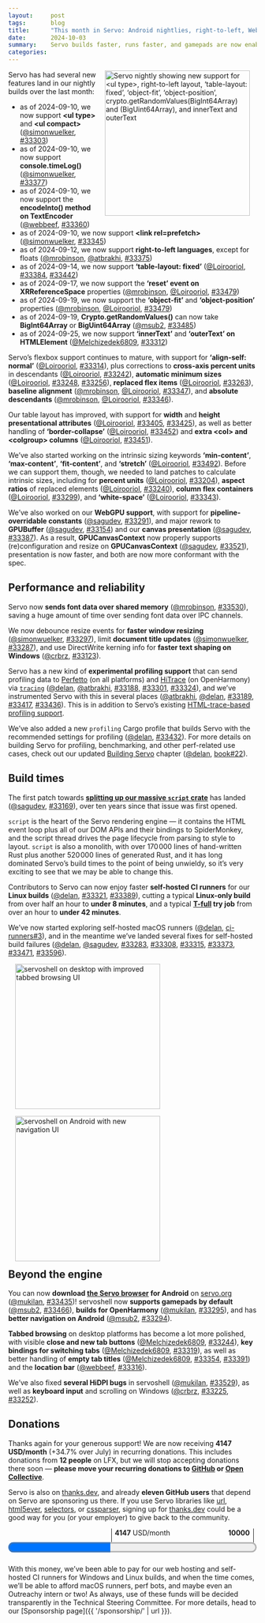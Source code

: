 ```yaml
---
layout:     post
tags:       blog
title:      "This month in Servo: Android nightlies, right-to-left, WebGPU, and more!"
date:       2024-10-03
summary:    Servo builds faster, runs faster, and gamepads are now enabled by default.
categories:
---
```


<figure class="_figr"><a href="{{ '/img/blog/september-2024.png' | url }}"><img src="{{ '/img/blog/september-2024.png' | url }}"
    alt="Servo nightly showing new support for <ul type>, right-to-left layout, ‘table-layout: fixed’, ‘object-fit’, ‘object-position’, crypto.getRandomValues(BigInt64Array) and (BigUint64Array), and innerText and outerText"></a></figure>

<span class=_floatmin></span>Servo has had several new features land in our nightly builds over the last month:

- as of 2024-09-10, we now support **&lt;ul type>** and **&lt;ul compact>** ([@simonwuelker](https://github.com/simonwuelker), [#33303](https://github.com/servo/servo/pull/33303))
- as of 2024-09-10, we now support **console.timeLog()** ([@simonwuelker](https://github.com/simonwuelker), [#33377](https://github.com/servo/servo/pull/33377))
- as of 2024-09-10, we now support the **encodeInto() method on TextEncoder** ([@webbeef](https://github.com/webbeef), [#33360](https://github.com/servo/servo/pull/33360))
- as of 2024-09-10, we now support **&lt;link rel=prefetch>** ([@simonwuelker](https://github.com/simonwuelker), [#33345](https://github.com/servo/servo/pull/33345))
- as of 2024-09-12, we now support **right-to-left languages**, except for floats ([@mrobinson](https://github.com/mrobinson), [@atbrakhi](https://github.com/atbrakhi), [#33375](https://github.com/servo/servo/pull/33375))
- as of 2024-09-14, we now support **‘table-layout: fixed’** ([@Loirooriol](https://github.com/Loirooriol), [#33384](https://github.com/servo/servo/pull/33384), [#33442](https://github.com/servo/servo/pull/33442))
- as of 2024-09-17, we now support the **‘reset’ event on XRReferenceSpace** properties ([@mrobinson](https://github.com/mrobinson), [@Loirooriol](https://github.com/Loirooriol), [#33479](https://github.com/servo/servo/pull/33479))
- as of 2024-09-19, we now support the **‘object-fit’** and **‘object-position’** properties ([@mrobinson](https://github.com/mrobinson), [@Loirooriol](https://github.com/Loirooriol), [#33479](https://github.com/servo/servo/pull/33479))
- as of 2024-09-19, **Crypto.getRandomValues()** can now take **BigInt64Array** or **BigUint64Array** ([@msub2](https://github.com/msub2), [#33485](https://github.com/servo/servo/pull/33485))
- as of 2024-09-25, we now support **‘innerText’** and **‘outerText’ on HTMLElement** ([@Melchizedek6809](https://github.com/Melchizedek6809), [#33312](https://github.com/servo/servo/pull/33312))

Servo’s flexbox support continues to mature, with support for **‘align-self: normal’** ([@Loirooriol](https://github.com/Loirooriol), [#33314](https://github.com/servo/servo/pull/33314)), plus corrections to **cross-axis percent units** in descendants ([@Loirooriol](https://github.com/Loirooriol), [#33242](https://github.com/servo/servo/pull/33242)), **automatic minimum sizes** ([@Loirooriol](https://github.com/Loirooriol), [#33248](https://github.com/servo/servo/pull/33248), [#33256](https://github.com/servo/servo/pull/33256)), **replaced flex items** ([@Loirooriol](https://github.com/Loirooriol), [#33263](https://github.com/servo/servo/pull/33263)), **baseline alignment** ([@mrobinson](https://github.com/mrobinson), [@Loirooriol](https://github.com/Loirooriol), [#33347](https://github.com/servo/servo/pull/33347)), and **absolute descendants** ([@mrobinson](https://github.com/mrobinson), [@Loirooriol](https://github.com/Loirooriol), [#33346](https://github.com/servo/servo/pull/33346)).

Our table layout has improved, with support for **width** and **height presentational attributes** ([@Loirooriol](https://github.com/Loirooriol), [#33405](https://github.com/servo/servo/pull/33405), [#33425](https://github.com/servo/servo/pull/33425)), as well as better handling of **‘border-collapse’** ([@Loirooriol](https://github.com/Loirooriol), [#33452](https://github.com/servo/servo/pull/33452)) and **extra &lt;col> and &lt;colgroup> columns** ([@Loirooriol](https://github.com/Loirooriol), [#33451](https://github.com/servo/servo/pull/33451)).

We’ve also started working on the intrinsic sizing keywords **‘min-content’**, **‘max-content’**, **‘fit-content’**, and **‘stretch’** ([@Loirooriol](https://github.com/Loirooriol), [#33492](https://github.com/servo/servo/pull/33492)).
Before we can support them, though, we needed to land patches to calculate intrinsic sizes, including for **percent units** ([@Loirooriol](https://github.com/Loirooriol), [#33204](https://github.com/servo/servo/pull/33204)), **aspect ratios** of replaced elements ([@Loirooriol](https://github.com/Loirooriol), [#33240](https://github.com/servo/servo/pull/33240)), **column flex containers** ([@Loirooriol](https://github.com/Loirooriol), [#33299](https://github.com/servo/servo/pull/33299)), and **‘white-space’** ([@Loirooriol](https://github.com/Loirooriol), [#33343](https://github.com/servo/servo/pull/33343)).

We’ve also worked on our **WebGPU support**, with support for **pipeline-overridable constants** ([@sagudev](https://github.com/sagudev), [#33291](https://github.com/servo/servo/pull/33291)), and major rework to **GPUBuffer** ([@sagudev](https://github.com/sagudev), [#33154](https://github.com/servo/servo/pull/33154)) and our **canvas presentation** ([@sagudev](https://github.com/sagudev), [#33387](https://github.com/servo/servo/pull/33387)).
As a result, **GPUCanvasContext** now properly supports (re)configuration and resize on **GPUCanvasContext** ([@sagudev](https://github.com/sagudev), [#33521](https://github.com/servo/servo/pull/33521)), presentation is now faster, and both are now more conformant with the spec.

## Performance and reliability

Servo now **sends font data over shared memory** ([@mrobinson](https://github.com/mrobinson), [#33530](https://github.com/servo/servo/pull/33530)), saving a huge amount of time over sending font data over IPC channels.

We now debounce resize events for **faster window resizing** ([@simonwuelker](https://github.com/simonwuelker), [#33297](https://github.com/servo/servo/pull/33297)), limit **document title updates** ([@simonwuelker](https://github.com/simonwuelker), [#33287](https://github.com/servo/servo/pull/33287)), and use DirectWrite kerning info for **faster text shaping on Windows** ([@crbrz](https://github.com/crbrz), [#33123](https://github.com/servo/servo/pull/33123)).

Servo has a new kind of **experimental profiling support** that can send profiling data to [Perfetto](https://ui.perfetto.dev) (on all platforms) and [HiTrace](https://github.com/openharmony/hiviewdfx_hitrace) (on OpenHarmony) via [`tracing`](https://tracing.rs) ([@delan](https://github.com/delan), [@atbrakhi](https://github.com/atbrakhi), [#33188](https://github.com/servo/servo/pull/33188), [#33301](https://github.com/servo/servo/pull/33301), [#33324](https://github.com/servo/servo/pull/33324)), and we’ve instrumented Servo with this in several places ([@atbrakhi](https://github.com/atbrakhi), [@delan](https://github.com/delan), [#33189](https://github.com/servo/servo/pull/33189), [#33417](https://github.com/servo/servo/pull/33417), [#33436](https://github.com/servo/servo/pull/33436)).
This is in addition to Servo’s existing [HTML-trace-based profiling support](https://book.servo.org/hacking/profiling.html#generating-timelines).

We’ve also added a new `profiling` Cargo profile that builds Servo with the recommended settings for profiling ([@delan](https://github.com/delan), [#33432](https://github.com/servo/servo/pull/33432)).
For more details on building Servo for profiling, benchmarking, and other perf-related use cases, check out our updated [Building Servo](https://book.servo.org/hacking/building-servo.html#build-profiles) chapter ([@delan](https://github.com/delan), [book#22](https://github.com/servo/book/pull/22)).

## Build times

The first patch towards [**splitting up our massive `script` crate**](https://github.com/servo/servo/issues/1799) has landed ([@sagudev](https://github.com/sagudev), [#33169](https://github.com/servo/servo/pull/33169)), over ten years since that issue was first opened.

`script` is the heart of the Servo rendering engine — it contains the HTML event loop plus all of our DOM APIs and their bindings to SpiderMonkey, and the script thread drives the page lifecycle from parsing to style to layout.
`script` is also a monolith, with over 170 000 lines of hand-written Rust plus another 520 000 lines of generated Rust, and it has long dominated Servo’s build times to the point of being unwieldy, so it’s very exciting to see that we may be able to change this.

Contributors to Servo can now enjoy faster **self-hosted CI runners** for our **Linux builds** ([@delan](https://github.com/delan), [#33321](https://github.com/servo/servo/pull/33321), [#33389](https://github.com/servo/servo/pull/33389)), cutting a typical **Linux-only build** from over half an hour to **under 8 minutes**, and a typical **[T-full](https://book.servo.org/contributing.html#running-tests-in-pull-requests) try job** from over an hour to **under 42 minutes**.

We’ve now started exploring self-hosted macOS runners ([@delan](https://github.com/delan), [ci-runners#3](https://github.com/servo/ci-runners/pull/3)), and in the meantime we’ve landed several fixes for self-hosted build failures ([@delan](https://github.com/delan), [@sagudev](https://github.com/sagudev), [#33283](https://github.com/servo/servo/pull/33283), [#33308](https://github.com/servo/servo/pull/33308), [#33315](https://github.com/servo/servo/pull/33315), [#33373](https://github.com/servo/servo/pull/33373), [#33471](https://github.com/servo/servo/pull/33471), [#33596](https://github.com/servo/servo/pull/33596)).

<figure class="_figl"><a href="{{ '/img/blog/servoshell-tabs-september-2024.png' | url }}"><img src="{{ '/img/blog/servoshell-tabs-september-2024.png' | url }}"
    alt="servoshell on desktop with improved tabbed browsing UI"></a></figure>

<figure class="_figl" style="clear: left;"><a href="{{ '/img/blog/servoshell-android-september-2024.png' | url }}"><img src="{{ '/img/blog/servoshell-android-september-2024.png' | url }}"
    alt="servoshell on Android with new navigation UI"></a></figure>

## <span class=_floatmin></span>Beyond the engine

You can now **download [the Servo browser](https://book.servo.org/running-servoshell.html) for Android** on [servo.org](https://servo.org) ([@mukilan](https://github.com/mukilan), [#33435](https://github.com/servo/servo/pull/33435))!
servoshell now **supports gamepads by default** ([@msub2](https://github.com/msub2), [#33466](https://github.com/servo/servo/pull/33466)), **builds for OpenHarmony** ([@mukilan](https://github.com/mukilan), [#33295](https://github.com/servo/servo/pull/33295)), and has **better navigation on Android** ([@msub2](https://github.com/msub2), [#33294](https://github.com/servo/servo/pull/33294)).

**Tabbed browsing** on desktop platforms has become a lot more polished, with visible **close and new tab buttons** ([@Melchizedek6809](https://github.com/Melchizedek6809), [#33244](https://github.com/servo/servo/pull/33244)), **key bindings for switching tabs** ([@Melchizedek6809](https://github.com/Melchizedek6809), [#33319](https://github.com/servo/servo/pull/33319)), as well as better handling of **empty tab titles** ([@Melchizedek6809](https://github.com/Melchizedek6809), [#33354](https://github.com/servo/servo/pull/33354), [#33391](https://github.com/servo/servo/pull/33391)) and the **location bar** ([@webbeef](https://github.com/webbeef), [#33316](https://github.com/servo/servo/pull/33316)).

We’ve also fixed **several HiDPI bugs** in servoshell ([@mukilan](https://github.com/mukilan), [#33529](https://github.com/servo/servo/pull/33529)), as well as **keyboard input** and scrolling on Windows ([@crbrz](https://github.com/crbrz), [#33225](https://github.com/servo/servo/pull/33225), [#33252](https://github.com/servo/servo/pull/33252)).

## Donations

Thanks again for your generous support!
We are now receiving **4147 USD/month** (+34.7% over July) in recurring donations.
This includes donations from **12 people** on LFX, but we will stop accepting donations there soon — **please move your recurring donations to [GitHub](https://github.com/sponsors/servo) or [Open Collective](https://opencollective.com/servo)**.

Servo is also on [thanks.dev](https://thanks.dev), and already **eleven GitHub users** that depend on Servo are sponsoring us there.
If you use Servo libraries like [url](https://crates.io/crates/url/reverse_dependencies), [html5ever](https://crates.io/crates/html5ever/reverse_dependencies), [selectors](https://crates.io/crates/selectors/reverse_dependencies), or [cssparser](https://crates.io/crates/cssparser/reverse_dependencies), signing up for [thanks.dev](https://thanks.dev) could be a good way for you (or your employer) to give back to the community.

<figure class="_fig" style="width: 100%; margin: 1em 0;"><div class="_flex" style="height: calc(1lh + 3em); flex-flow: column nowrap; text-align: left;">
    <div style="position: relative; text-align: right;">
        <div style="position: absolute; margin-left: calc(100% * 4147 / 10000); padding-left: 0.5em;"><strong>4147</strong> USD/month</div>
        <div style="position: absolute; margin-left: calc(100% * 4147 / 10000); height: calc(1lh + 1.5em); border-left: 1px solid;"></div>
        <div style="position: absolute; margin-left: calc(100% - 0.5em); height: calc(1lh + 1.5em); border-left: 1px solid;"></div>
        <div style="padding-right: 1em;"><strong>10000</strong><!-- USD/month --></div>
    </div>
    <progress value="4147" max="10000" style="transform: scale(3); transform-origin: top left; width: calc(100% / 3);"></progress>
</div></figure>

With this money, we’ve been able to pay for our web hosting and self-hosted CI runners for Windows and Linux builds, and when the time comes, we’ll be able to afford macOS runners, perf bots, and maybe even an Outreachy intern or two!
As always, use of these funds will be decided transparently in the Technical Steering Committee.
For more details, head to our [Sponsorship page]({{ '/sponsorship/' | url }}).

<style>
    /* guaranteed minimum width for first paragraph after a float */
    ._floatmin {
        display: block;
        width: 13em;
        overflow: hidden;
    }
    ._none {
        display: none;
    }
    ._fig:not(#specificity) {
        width: 33em;
        max-width: 100%;
        margin: 1em auto;
    }
    ._fig > ._flex {
        display: flex;
    }
    ._fig table {
        text-align: initial;
    }
    ._fig figcaption._notes {
        text-align: left;
        width: max-content;
        max-width: 100%;
    }
    ._figl:not(#specificity),
    ._figr:not(#specificity) {
        margin: 0 1em 1em;
    }
    ._figl {
        float: left;
        max-width: 100%;
    }
    ._figr {
        float: right;
        max-width: 100%;
    }
    ._figl > figcaption,
    ._figr > figcaption,
    ._figl > iframe,
    ._figr > iframe,
    ._figl > video,
    ._figr > video,
    ._figl > a > img,
    ._figr > a > img {
        width: 21em;
        max-width: 100%;
    }
    ._runin {
        margin-bottom: 1em;
    }
    ._runin > p,
    ._runin > h2 {
        display: inline;
    }
    ._correction {
        max-width: 33em;
        margin: 1em auto;
        border-bottom: 1px solid;
        padding-bottom: 1em;
    }
    ._note {
        margin: 1em 1em;
        border-left: 1px solid;
        padding-left: 1em;
        opacity: 0.75;
    }
</style>
